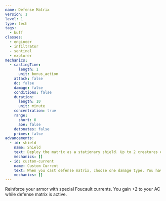 ```yaml
---
name: Defense Matrix
version: 1
level: 1
type: tech
tags:
  - buff
classes:
  - engineer
  - infiltrator
  - sentinel
  - explorer
mechanics:
  - castingTime:
      length: 1
      unit: bonus_action
    attack: false
    dc: false
    damage: false
    conditions: false
    duration:
      length: 10
      unit: minute
    concentration: true
    range:
      short: 0
      aoe: false
    detonates: false
    primes: false
advancements:
  - id: shield
    name: Shield
    text: Deploy the matrix as a stationary shield. Up to 2 creatures of medium size can stand behind the shield, gaining half-cover. It lasts 1 minute and no longer requires concentration.
    mechanics: []
  - id: custom-current
    name: Custom Current
    text: When you cast defense matrix, choose one damage type. You have resistance to that type while defense matrix is active.
    mechanics: []
---
```

Reinforce your armor with special Foucault currents. You gain +2 to your AC while defense matrix is active.
